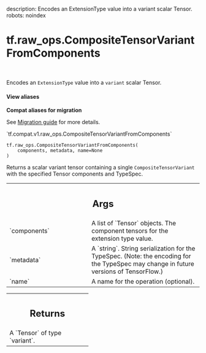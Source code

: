 description: Encodes an ExtensionType value into a variant scalar Tensor.
robots: noindex

# tf.raw_ops.CompositeTensorVariantFromComponents

<!-- Insert buttons and diff -->

<table class="tfo-notebook-buttons tfo-api nocontent" align="left">

</table>



Encodes an `ExtensionType` value into a `variant` scalar Tensor.


<section class="expandable">
  <h4 class="showalways">View aliases</h4>
  <p>
<b>Compat aliases for migration</b>
<p>See
<a href="https://www.tensorflow.org/guide/migrate">Migration guide</a> for
more details.</p>
<p>`tf.compat.v1.raw_ops.CompositeTensorVariantFromComponents`</p>
</p>
</section>

<pre class="devsite-click-to-copy prettyprint lang-py tfo-signature-link">
<code>tf.raw_ops.CompositeTensorVariantFromComponents(
    components, metadata, name=None
)
</code></pre>



<!-- Placeholder for "Used in" -->

Returns a scalar variant tensor containing a single `CompositeTensorVariant`
with the specified Tensor components and TypeSpec.

<!-- Tabular view -->
 <table class="responsive fixed orange">
<colgroup><col width="214px"><col></colgroup>
<tr><th colspan="2"><h2 class="add-link">Args</h2></th></tr>

<tr>
<td>
`components`<a id="components"></a>
</td>
<td>
A list of `Tensor` objects.
The component tensors for the extension type value.
</td>
</tr><tr>
<td>
`metadata`<a id="metadata"></a>
</td>
<td>
A `string`.
String serialization for the TypeSpec.  (Note: the encoding for the TypeSpec
may change in future versions of TensorFlow.)
</td>
</tr><tr>
<td>
`name`<a id="name"></a>
</td>
<td>
A name for the operation (optional).
</td>
</tr>
</table>



<!-- Tabular view -->
 <table class="responsive fixed orange">
<colgroup><col width="214px"><col></colgroup>
<tr><th colspan="2"><h2 class="add-link">Returns</h2></th></tr>
<tr class="alt">
<td colspan="2">
A `Tensor` of type `variant`.
</td>
</tr>

</table>

